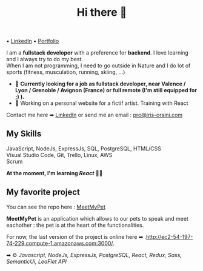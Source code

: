 <h1 align="center">Hi there 👋</h1>

<br> 
<p> •
  <a href="https://www.linkedin.com/in/iris-l-orsini/">LinkedIn</a> •
  <a href="http://www.iris-orsini.com">Portfolio</a>
</p>

I am a **fullstack developer** with a preference for **backend**. I love learning and I always try to do my best. 
<br> When I am not programming, I need to go outside in Nature and I do lot of sports (fitness, musculation, running, skiing, ...)

* 🤝 **Currently looking for a job as fullstack developer, near Valence / Lyon / Grenoble / Avignon (France) or full remote (I'm still equipped for ;) ).** 
* 💼 Working on a personal website for a fictif artist. Training with React

Contact me here ➡ [LinkedIn](https://www.linkedin.com/in/iris-l-orsini/) or send me an email : pro@iris-orsini.com

## My Skills

JavaScript, NodeJs, ExpressJs, SQL, PostgreSQL, HTML/CSS
<br> Visual Studio Code, Git, Trello, Linux, AWS
<br> Scrum

__At the moment, I'm learning ***React***__ 👩‍💻 


## My favorite project

You can see the repo here : [MeetMyPet](https://github.com/Iris-LO/MeetMyPet)

**MeetMyPet** is an application which allows to our pets to speak and meet eachother : the pet is at the heart of the functionalities.

For now, the last version of the project is online here ➡ .http://ec2-54-197-74-229.compute-1.amazonaws.com:3000/.

➡ ⚙ *Javascript, NodeJs, ExpressJs, PostgreSQL, React, Redux, Sass, SemanticUi, LeaFlet API*
